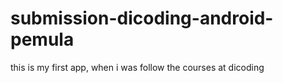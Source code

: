 # submission-dicoding-android-pemula
this is my first app, when i was follow the courses at dicoding

